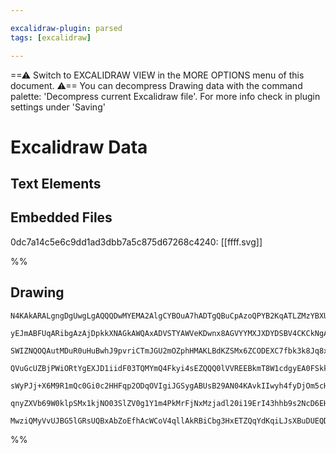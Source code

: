 ```yaml
---

excalidraw-plugin: parsed
tags: [excalidraw]

---
```

==⚠  Switch to EXCALIDRAW VIEW in the MORE OPTIONS menu of this document. ⚠== You can decompress Drawing data with the command palette: 'Decompress current Excalidraw file'. For more info check in plugin settings under 'Saving'


# Excalidraw Data
## Text Elements
## Embedded Files
0dc7a14c5e6c9dd1ad3dbb7a5c875d67268c4240: [[ffff.svg]]

%%
## Drawing
```compressed-json
N4KAkARALgngDgUwgLgAQQQDwMYEMA2AlgCYBOuA7hADTgQBuCpAzoQPYB2KqATLZMzYBXUtiRoIACyhQ4zZAHoFAc0JRJQgEYA6bGwC2CgF7N6hbEcK4OCtptbErHALRY8RMpWdx8Q1TdIEfARcZgRmBShcZQUebTiATho6IIR9BA4oZm4AbXAwUDAi6HhxdEJ9aKR+YsYWdi40AGYayDrWTgA5TjFuJoAOAAYeHgBWBMHB1ohCDmIsbghcQeSi

yEJmABFUqARibgAzAjDpkkXNAGkAWQAxADVSTYAWVeKDwnx8AGVYYMXJXDYDSBV4CKCkNgAawQAHUSOpuABGabMcFQhA/GB/CSCDygiAQvySDjhbJoZH5SBsOCAtQwJGTabWZTY1BTSkQTDcJ7aADso2m9LQzkRo0R8QFHNREOhAGE2Pg2KRFgBiSbqlbTTSAyHKQlzeWK5UScHWZg0wKZfEUeGSPqMjmSBCEZTSe3stYQMJ7bj9fqjIbTPXCOAA

SWIZNQOQAutMDuR0uHuBwhJ9pvriCTmJGU2mOZphHMAKLBdKZSMx6ZCODEXC7fbk3k8Jq8xFNBK8pqIxF8DlEDiQ5Op/DTRXYaEN1BHfAnKVRKBCSMQRBzWbKfHvYJJiSDYjYXm4RFPbCjBAANmwCWIxERuGITWImk0B9G2H6/OIZ6bZ/62CePCeTUpXcMo8jWMAKXAxFKWjfIAF8akKYozgkO4ACtcCMAAZAB5LCoHxWBEEWXZMAI6YuWFFtRgl

QVuGcUZBjPWiORtYgEXJD1iidF03TQMYmQ4Fkyi4sEZQQQ0lVVREEBkmT8W1cdgyEA0FSkk1yA4c1cEtciOU3b5fjKL0FTOFE0WhOF2LtfjzPEzFWRMvF02EV0s0jSDimpWlYAZUSIGUsMI1yWN9ITBBt1QXMRw5WZ5ko9BD3xDN3KHPNPW9SceAScYcs7XtPXaBo+mmIquh6MoEjGJ4xSaJ5+lOLYdh9NBwSEBAtULYgSzSDIsjSmLPWrWt6yRJ

sWyPJj+X6M9R1mQc0Gi0c2HHFqp2ODqOVIgiJGSygABUsB29AN04KAvkIIwyh4fyDjOm5cH0D4hVQTzIG2gBBIhlEadBggOPTCqYKBzAIL6XV+6BqXxPRMlwWYmEipaOSVF1ZgIQ6yMWfFcCEKA2AAJXCS6yjazbPX7BAAAlnVdY7xTGeDwFCyBcDgOAfjrMokOgJ10kWb63RqBhCAQCgACEdWU1SjVVA55YV14IGwERdNDXZ9B+cTJONdAVTk2T

qnyZXVb69W0klpSMx1kjNO03SlZV0g1Y1m4PkMrFjNxMzjadl20i19ErI43hhb9s2NcD6EHK90z9jD03MnN/QCdc4lSSRBPnYjtIcJpbA6T8rP/f0G57se57M99xOoGTsvMguq7uBu4uc/0TGoHBn6BYQAHHZr5POdITvnbYCgnTvAbW6TjWizmD7R/HkJJyWReleYbAIU+AANbgv0GFjig3rf8AATV9IY+UlYojDYAxuCQtoCHapF4On2uNdTlT

MwziQMyVvUJBG5lGRsUQBxAbZoEfhAcWCoV4qllAkRBiCbg3HxETZQqYdKqiLJsXBuDUEQDftXbODcLIIDziDTgOZhzCzgIEMwwhmAAHFSBAJJlPY28ZHoICJnMJga4H4cgyLgTQwRJxk2mNgIgcBuCSI5BwHhcjSDtWmMIKAlNlHtWIV5TQaEEDYCyF8RRcArhsHmHPUR4jDgbXAAhOgm5wgPzgiAOCQA==
```
%%